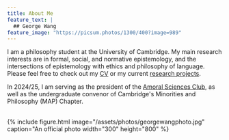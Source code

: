 ```yaml
---
title: About Me
feature_text: |
  ## George Wang
feature_image: "https://picsum.photos/1300/400?image=989"
---
```

I am a philosophy student at the University of Cambridge. My main research interests are in formal, social, and normative epistemology, and the intersections of epistemology with ethics and philosophy of language. Please feel free to check out my [CV](https://www.georgewangdz.com/assets/cv.pdf "CV") or my current [research projects](https://www/georgewangdz.com/research "research projects").

In 2024/25, I am serving as the president of the [Amoral Sciences Club](https://www.amoralsciences.com "Amoral Sciences Club"), as well as the undergraduate convenor of Cambridge's Minorities and Philosophy (MAP) Chapter.

<br>
{% include figure.html image="/assets/photos/georgewangphoto.jpg" caption="An official photo width="300" height="800" %}
<br>
<br>